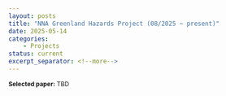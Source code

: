 ```yaml
---
layout: posts
title: "NNA Greenland Hazards Project (08/2025 ~ present)"
date: 2025-05-14
categories: 
    - Projects
status: current
excerpt_separator: <!--more-->
---
```

<!-- This project aims to develop jamming techniques to counter hostile SAR, with a particular focus on deceptive jamming methods. -->

<p style="font-size: 0.85em;"><strong>Selected paper:</strong> TBD</p>

<!--more-->

<!-- **Read Full Result:** [Link](https://docs.google.com/document/d/1rWKCSkOKmPRPBM0n_r1MbVM_oO_VKBiP55BsrA7BEbQ/edit?usp=sharing) -->